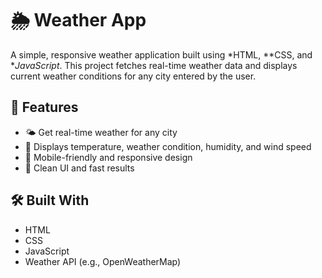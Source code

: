 # 🌦 Weather App

A simple, responsive weather application built using *HTML, **CSS, and **JavaScript*. This project fetches real-time weather data and displays current weather conditions for any city entered by the user.

## 🚀 Features

- 🌤 Get real-time weather for any city
- 📍 Displays temperature, weather condition, humidity, and wind speed
- 📱 Mobile-friendly and responsive design
- 🔁 Clean UI and fast results


## 🛠 Built With

- HTML
- CSS
- JavaScript
- Weather API (e.g., OpenWeatherMap)
